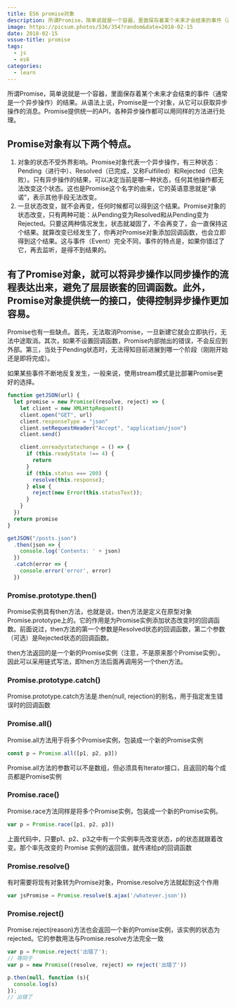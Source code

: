 ```yaml
---
title: ES6 promise对象
description: 所谓Promise，简单说就是一个容器，里面保存着某个未来才会结束的事件（通常是一个异步操作）的结果。从语法上说，Promise是一个对象，从它可以获取异步操作的消息。Promise提供统一的API，各种异步操作都可以用同样的方法进行处理
image: https://picsum.photos/536/354?random&date=2018-02-15
date: 2018-02-15
vssue-title: promise
tags:
  - js
  - es6
categories:
  - learn
---
```


所谓Promise，简单说就是一个容器，里面保存着某个未来才会结束的事件（通常是一个异步操作）的结果。从语法上说，Promise是一个对象，从它可以获取异步操作的消息。Promise提供统一的API，各种异步操作都可以用同样的方法进行处理。

<!-- more -->

## Promise对象有以下两个特点。

1. 对象的状态不受外界影响。Promise对象代表一个异步操作，有三种状态：Pending（进行中）、Resolved（已完成，又称Fulfilled）和Rejected（已失败）。只有异步操作的结果，可以决定当前是哪一种状态，任何其他操作都无法改变这个状态。这也是Promise这个名字的由来，它的英语意思就是“承诺”，表示其他手段无法改变。
2. 一旦状态改变，就不会再变，任何时候都可以得到这个结果。Promise对象的状态改变，只有两种可能：从Pending变为Resolved和从Pending变为Rejected。只要这两种情况发生，状态就凝固了，不会再变了，会一直保持这个结果。就算改变已经发生了，你再对Promise对象添加回调函数，也会立即得到这个结果。这与事件（Event）完全不同，事件的特点是，如果你错过了它，再去监听，是得不到结果的。

## 有了Promise对象，就可以将异步操作以同步操作的流程表达出来，避免了层层嵌套的回调函数。此外，Promise对象提供统一的接口，使得控制异步操作更加容易。

Promise也有一些缺点。首先，无法取消Promise，一旦新建它就会立即执行，无法中途取消。其次，如果不设置回调函数，Promise内部抛出的错误，不会反应到外部。第三，当处于Pending状态时，无法得知目前进展到哪一个阶段（刚刚开始还是即将完成）。

如果某些事件不断地反复发生，一般来说，使用stream模式是比部署Promise更好的选择。

``` js
function getJSON(url) {
  let promise = new Promise((resolve, reject) => {
    let client = new XMLHttpRequest()
    client.open("GET", url)
    client.responseType = "json"
    client.setRequestHeader("Accept", "application/json")
    client.send()

    client.onreadystatechange = () => {
      if (this.readyState !== 4) {
        return
      }
      if (this.status === 200) {
        resolve(this.response);
      } else {
        reject(new Error(this.statusText));
      }
    }
  })
  return promise
}

getJSON("/posts.json")
  .then(json => {
    console.log('Contents: ' + json)
  })
  .catch(error => {
    console.error('error', error)
  })
```

### Promise.prototype.then()

Promise实例具有then方法，也就是说，then方法是定义在原型对象Promise.prototype上的。它的作用是为Promise实例添加状态改变时的回调函数。前面说过，then方法的第一个参数是Resolved状态的回调函数，第二个参数（可选）是Rejected状态的回调函数。

then方法返回的是一个新的Promise实例（注意，不是原来那个Promise实例）。因此可以采用链式写法，即then方法后面再调用另一个then方法。

### Promise.prototype.catch()

Promise.prototype.catch方法是.then(null, rejection)的别名，用于指定发生错误时的回调函数

### Promise.all()

Promise.all方法用于将多个Promise实例，包装成一个新的Promise实例

``` js
const p = Promise.all([p1, p2, p3])
```

Promise.all方法的参数可以不是数组，但必须具有Iterator接口，且返回的每个成员都是Promise实例

### Promise.race()

Promise.race方法同样是将多个Promise实例，包装成一个新的Promise实例。

``` js
var p = Promise.race([p1, p2, p3])
```

上面代码中，只要p1、p2、p3之中有一个实例率先改变状态，p的状态就跟着改变。那个率先改变的 Promise 实例的返回值，就传递给p的回调函数

### Promise.resolve()

有时需要将现有对象转为Promise对象，Promise.resolve方法就起到这个作用

``` js
var jsPromise = Promise.resolve($.ajax('/whatever.json'))
```

### Promise.reject()

Promise.reject(reason)方法也会返回一个新的Promise实例，该实例的状态为rejected。它的参数用法与Promise.resolve方法完全一致

``` js
var p = Promise.reject('出错了');
// 等同于
var p = new Promise((resolve, reject) => reject('出错了'))

p.then(null, function (s){
  console.log(s)
});
// 出错了
```